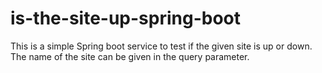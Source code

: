 # is-the-site-up-spring-boot
This is a simple Spring boot service to test if the given site is up or down. The name of the site can be given in the query parameter.

